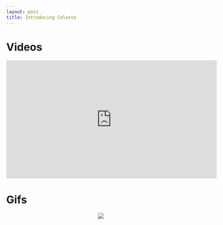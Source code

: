 ```yaml
---
layout: post
title: Introducing Celeste
---
```


<!-- Global site tag (gtag.js) - Google Analytics -->
<script async src="https://www.googletagmanager.com/gtag/js?id=UA-145347384-1"></script>
<script>
  window.dataLayer = window.dataLayer || [];
  function gtag(){dataLayer.push(arguments);}
  gtag('js', new Date());

  gtag('config', 'UA-145347384-1');
</script>

# Videos

<iframe width="560" height="315" src="https://drive.google.com/file/d/1joLY-pQedQikt2OltIVrDLWrXNW3m_ss/view?usp=drive_link" frameborder="0" allow="accelerometer; autoplay; clipboard-write; encrypted-media; gyroscope; picture-in-picture" allowfullscreen></iframe>


# Gifs

<p align="center">
  <img src="{{ site.url }}/imgs/2024-05-13-multigrid-gnn/animations-graph-1.gif">
</p>

